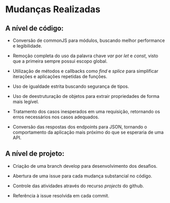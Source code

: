 # Mudanças Realizadas 

## A nível de código:

- Conversão de commonJS para módulos, buscando melhor performance e legibilidade.

- Remoção completa do uso da palavra chave *var* por *let* e *const*, visto que a primeira sempre possui escopo global. 

- Utilização de métodos e callbacks como *find* e *splice* para simplificar iterações e aplicações repetidas de funções.

- Uso de igualdade estrita buscando segurança de tipos.

- Uso de deestruturação de objetos para extrair propriedades de forma mais legível.

- Tratamento dos casos inesperados em uma requisição, retornando os erros necessários nos casos adequados.

- Conversão das respostas dos endpoints para JSON, tornando o comportamento da aplicação mais próximo do que se esperaria de uma API.


## A nível de projeto:

- Criação de uma branch develop para desenvolvimento dos desafios.

- Abertura de uma issue para cada mudança substancial no código.

- Controle das atividades através do recurso *projects* do github.

- Referência à issue resolvida em cada commit.
